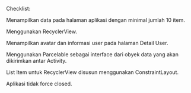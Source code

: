 Checklist:


Menampilkan data pada halaman aplikasi dengan minimal jumlah 10 item.

Menggunakan RecyclerView.

Menampilkan avatar dan informasi user pada halaman Detail User.

Menggunakan Parcelable sebagai interface dari obyek data yang akan dikirimkan antar Activity.

List Item untuk RecyclerView disusun menggunakan ConstraintLayout.

Aplikasi tidak force closed.

